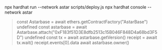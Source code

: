npx hardhat run --network astar scripts/deploy.js
npx hardhat console --network astar
> const Astarbase = await ethers.getContractFactory("AstarBase")
undefined
> const astarbase = await Astarbase.attach("0xF183f51D3E8dfb2513c15B046F848D4a68bd3F5D")
undefined
> const tx = await astarbase.getVersion()
> receipt = await tx.wait()
> receipt.events[0].data
> await astarbase.owner()